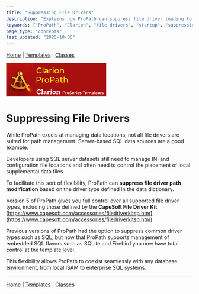 ```yaml
---
title: "Suppressing File Drivers"
description: "Explains how ProPath can suppress file driver loading to speed startup or reduce open file handles."
keywords: ["ProPath", "Clarion", "file drivers", "startup", "suppression"]
page_type: "concepts"
last_updated: "2025-10-06"
---
```


[Home](../index.md) | [Templates](../templates/index.md) | [Classes](../classes/index.md)

[![ProPath logo](../assets/images/ProPath270x90.png)](https://www.clarionproseries.com/html/propath.html)

# Suppressing File Drivers

While ProPath excels at managing data locations, not all file drivers are suited for path management. Server-based SQL data sources are a good example.

Developers using SQL server datasets still need to manage INI and configuration file locations and often need to control the placement of local supplemental data files.

To facilitate this sort of flexibility, ProPath can **suppress file driver path modification** based on the driver type defined in the data dictionary.

Version 5 of ProPath gives you full control over all supported file driver types, including those defined by the **CapeSoft File Driver Kit**  [https://www.capesoft.com/accessories/filedriverkitsp.htm](https://www.capesoft.com/accessories/filedriverkitsp.htm) 

Previous versions of ProPath had the option to suppress common driver types such as SQL, but now that ProPath supports management of embedded SQL flavors such as SQLite and Firebird you now have total control at the template level.

This flexibility allows ProPath to coexist seamlessly with any database environment, from local ISAM to enterprise SQL systems.

---

[Home](../index.md) | [Templates](../templates/index.md) | [Classes](../classes/index.md)
